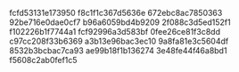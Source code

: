 fcfd53131e173950
f8c1f1c367d5636e
672ebc8ac7850363
92be716e0dae0cf7
b96a6059bd4b9209
2f088c3d5ed152f1
f102226b1f7744a1
fcf92996a3d583bf
0fee26ce81f3c8dd
c97cc208f33b6369
a3b13e96bac3ec10
9a8fa81e3c5604df
8532b3bcbac7ca93
ae99b18f1b136274
3e48fe44f46a8bd1
f5608c2ab0fef1c5
